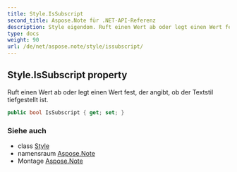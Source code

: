 ```yaml
---
title: Style.IsSubscript
second_title: Aspose.Note für .NET-API-Referenz
description: Style eigendom. Ruft einen Wert ab oder legt einen Wert fest der angibt ob der Textstil tiefgestellt ist.
type: docs
weight: 90
url: /de/net/aspose.note/style/issubscript/
---
```

## Style.IsSubscript property

Ruft einen Wert ab oder legt einen Wert fest, der angibt, ob der Textstil tiefgestellt ist.

```csharp
public bool IsSubscript { get; set; }
```

### Siehe auch

* class [Style](../)
* namensraum [Aspose.Note](../../style/)
* Montage [Aspose.Note](../../../)


